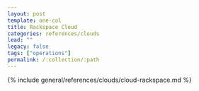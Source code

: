 ```yaml
---
layout: post
template: one-col
title: Rackspace Cloud
categories: references/clouds
lead: ""
legacy: false
tags: ["operations"]
permalink: /:collection/:path
---
```



{% include general/references/clouds/cloud-rackspace.md %}
